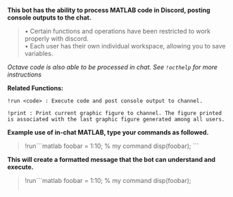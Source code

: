 **This bot has the ability to process MATLAB code in Discord, posting console outputs to the chat.**
> • Certain functions and operations have been restricted to work properly with discord.  
> • Each user has their own individual workspace, allowing you to save variables.

*Octave code is also able to be processed in chat.  See `!octhelp` for more instructions*

**Related Functions:**
```
!run <code> : Execute code and post console output to channel.

!print : Print current graphic figure to channel. The figure printed is associated with the last graphic figure generated among all users. 
```

**Example use of in-chat MATLAB, type your commands as followed.**
> !run\`\`\`matlab
>   foobar = 1:10; % my command
>   disp(foobar);
> \`\`\`

**This will create a formatted message that the bot can understand and execute.**
> !run```matlab
>   foobar = 1:10; % my command
>   disp(foobar);
> ```